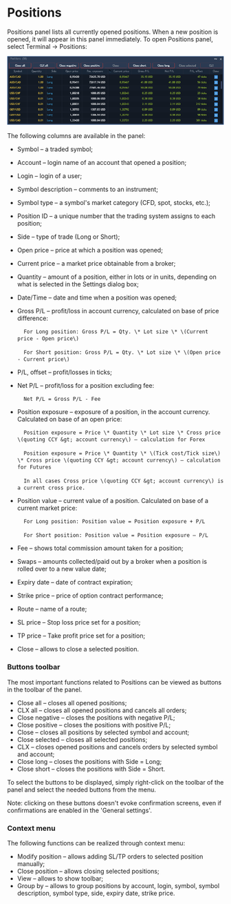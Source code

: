 # Positions

Positions panel lists all currently opened positions. When a new position is opened, it will appear in this panel immediately. To open Positions panel, select Terminal -&gt; Positions:

![](../../.gitbook/assets/1%20%2857%29.png)

The following columns are available in the panel:

* Symbol – a traded symbol;
* Account – login name of an account that opened a position;
* Login – login of a user;
* Symbol description – comments to an instrument;
* Symbol type – a symbol's market category \(CFD, spot, stocks, etc.\);
* Position ID – a unique number that the trading system assigns to each position;
* Side – type of trade \(Long or Short\);
* Open price – price at which a position was opened;
* Current price – a market price obtainable from a broker;
* Quantity – amount of a position, either in lots or in units, depending on what is selected in the Settings dialog box;
* Date/Time – date and time when a position was opened;
* Gross P/L – profit/loss in account currency, calculated on base of price difference:

        For Long position: Gross P/L = Qty. \* Lot size \* \(Current price - Open price\)

        For Short position: Gross P/L = Qty. \* Lot size \* \(Open price - Current price\)

* P/L, offset – profit/losses in ticks;
* Net P/L – profit/loss for a position excluding fee:

        Net P/L = Gross P/L - Fee

* Position exposure – exposure of a position, in the account currency. Calculated on base of an open price:

        Position exposure = Price \* Quantity \* Lot size \* Cross price \(quoting CCY &gt; account currency\) – calculation for Forex

        Position exposure = Price \* Quantity \* \(Tick cost/Tick size\) \* Cross price \(quoting CCY &gt; account currency\) – calculation for Futures

        In all cases Cross price \(quoting CCY &gt; account currency\) is a current cross price.

* Position value – current value of a position. Calculated on base of a current market price:

        For Long position: Position value = Position exposure + P/L

        For Short position: Position value = Position exposure – P/L

* Fee – shows total commission amount taken for a position;
* Swaps – amounts collected/paid out by a broker when a position is rolled over to a new value date;
* Expiry date – date of contract expiration;
* Strike price – price of option contract performance;
* Route – name of a route;
* SL price – Stop loss price set for a position;
* TP price – Take profit price set for a position;
* Close – allows to close a selected position.

### **Buttons toolbar**

The most important functions related to Positions can be viewed as buttons in the toolbar of the panel.

* Close all – closes all opened positions;
* CLX all – closes all opened positions and cancels all orders;
* Close negative – closes the positions with negative P/L;
* Close positive – closes the positions with positive P/L;
* Close – closes all positions by selected symbol and account;
* Close selected – closes all selected positions;
* CLX – closes opened positions and cancels orders by selected symbol and account;
* Close long – closes the positions with Side = Long;
* Close short – closes the positions with Side = Short.

To select the buttons to be displayed, simply right-click on the toolbar of the panel and select the needed buttons from the menu.

Note: clicking on these buttons doesn't evoke confirmation screens, even if confirmations are enabled in the 'General settings'.

### **Context menu**

The following functions can be realized through context menu:

* Modify position – allows adding SL/TP orders to selected position manually;
* Close position – allows closing selected positions;
* View – allows to show toolbar;
* Group by – allows to group positions by account, login, symbol, symbol description, symbol type, side, expiry date, strike price.



